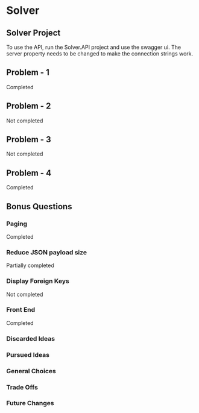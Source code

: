 # Solver
## Solver Project

To use the API, run the Solver.API project and use the swagger ui.
The server property needs to be changed to make the connection strings work.

## Problem - 1
Completed
## Problem - 2
Not completed
## Problem - 3
Not completed
## Problem - 4
Completed

## Bonus Questions
### Paging
Completed
### Reduce JSON payload size
Partially completed
### Display Foreign Keys
Not completed
### Front End
Completed

### Discarded Ideas

### Pursued Ideas

### General Choices

### Trade Offs

### Future Changes
